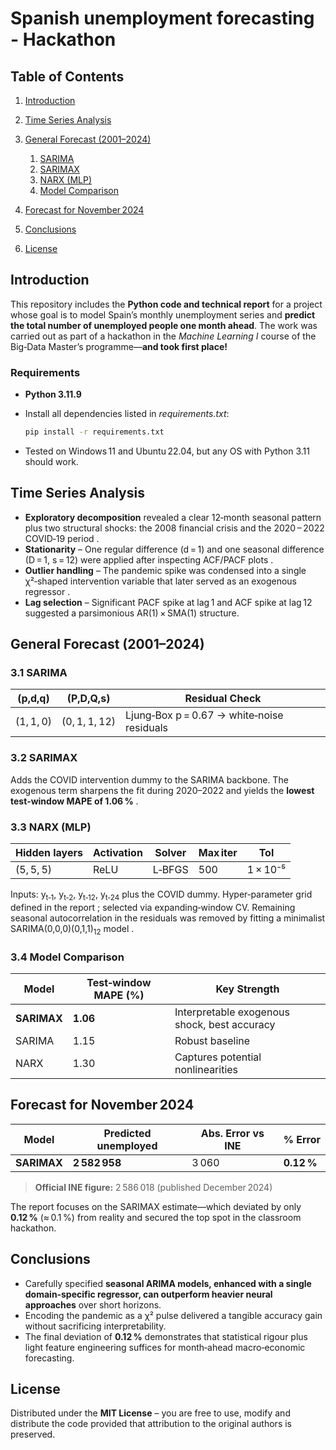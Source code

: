 # Spanish unemployment forecasting - Hackathon

## Table of Contents

1. [Introduction](#introduction)
2. [Time Series Analysis](#time-series-analysis)
3. [General Forecast (2001–2024)](#general-forecast-2001–2024)

   1. [SARIMA](#31-sarima)
   2. [SARIMAX](#32-sarimax)
   3. [NARX (MLP)](#33-narx-mlp)
   4. [Model Comparison](#34-model-comparison)
4. [Forecast for November 2024](#forecast-for-november-2024)
5. [Conclusions](#conclusions)
6. [License](#license)

## Introduction

This repository includes the **Python code and technical report** for a project whose goal is to model Spain’s monthly unemployment series and **predict the total number of unemployed people one month ahead**.  The work was carried out as part of a hackathon in the *Machine Learning I* course of the Big‑Data Master’s programme—**and took first place!**

### Requirements

* **Python 3.11.9**
* Install all dependencies listed in *requirements.txt*:

  ```bash
  pip install -r requirements.txt
  ```
* Tested on Windows 11 and Ubuntu 22.04, but any OS with Python 3.11 should work.

## Time Series Analysis

* **Exploratory decomposition** revealed a clear 12‑month seasonal pattern plus two structural shocks: the 2008 financial crisis and the 2020 – 2022 COVID‑19 period .
* **Stationarity** – One regular difference (d = 1) and one seasonal difference (D = 1, s = 12) were applied after inspecting ACF/PACF plots .
* **Outlier handling** – The pandemic spike was condensed into a single χ²‑shaped intervention variable that later served as an exogenous regressor .
* **Lag selection** – Significant PACF spike at lag 1 and ACF spike at lag 12 suggested a parsimonious AR(1) × SMA(1) structure.

## General Forecast (2001–2024)

### 3.1 SARIMA

| (p,d,q)                                                                                         | (P,D,Q,s)     | Residual Check                              |
| ----------------------------------------------------------------------------------------------- | ------------- | ------------------------------------------- |
| (1, 1, 0)                                                                                       | (0, 1, 1, 12) | Ljung‑Box p = 0.67 → white‑noise residuals  |

### 3.2 SARIMAX

Adds the COVID intervention dummy to the SARIMA backbone.  The exogenous term sharpens the fit during 2020–2022 and yields the **lowest test‑window MAPE of 1.06 %** .

### 3.3 NARX (MLP)

| Hidden layers | Activation | Solver | Max iter | Tol      |
| ------------- | ---------- | ------ | -------- | -------- |
| (5, 5, 5)     | ReLU       | L‑BFGS | 500      | 1 × 10⁻⁵ |

Inputs: y<sub>t‑1</sub>, y<sub>t‑2</sub>, y<sub>t‑12</sub>, y<sub>t‑24</sub> plus the COVID dummy.  Hyper‑parameter grid defined in the report ; selected via expanding‑window CV.  Remaining seasonal autocorrelation in the residuals was removed by fitting a minimalist SARIMA(0,0,0)(0,1,1)<sub>12</sub> model .

### 3.4 Model Comparison

| Model       | Test‑window MAPE (%) | Key Strength                                 |
| ----------- | -------------------- | -------------------------------------------- |
| **SARIMAX** | **1.06**             | Interpretable exogenous shock, best accuracy |
| SARIMA      | 1.15                 | Robust baseline                              |
| NARX        | 1.30                 | Captures potential nonlinearities            |

## Forecast for November 2024

| Model       | Predicted unemployed | Abs. Error vs INE | % Error     |
| ----------- | -------------------- | ----------------- | ----------- |
| **SARIMAX** | **2 582 958**        | 3 060             | **0.12 %**  |

> **Official INE figure:** 2 586 018 (published December 2024)

The report focuses on the SARIMAX estimate—which deviated by only **0.12 %** (≈ 0.1 %) from reality and secured the top spot in the classroom hackathon.

## Conclusions

* Carefully specified **seasonal ARIMA models, enhanced with a single domain‑specific regressor, can outperform heavier neural approaches** over short horizons.
* Encoding the pandemic as a χ² pulse delivered a tangible accuracy gain without sacrificing interpretability.
* The final deviation of **0.12 %** demonstrates that statistical rigour plus light feature engineering suffices for month‑ahead macro‑economic forecasting.

## License

Distributed under the **MIT License** – you are free to use, modify and distribute the code provided that attribution to the original authors is preserved.

